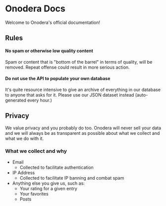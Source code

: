[//]: # (This file is shown at the `/docs` path)

# Onodera Docs
Welcome to Onodera's official documentation!



## Rules

#### No spam or otherwise low quality content
Spam or content that is "bottom of the barrel" in terms of quality, will be removed. Repeat offense could result in more serious action.

#### Do not use the API to populate your own database
It's quite resource intensive to give an archive of everything in our database to anyone that asks for it. Please use our JSON dataset instead (auto-generated every hour.)



## Privacy
We value privacy and you probably do too. Onodera will never sell your data and we will always be as transparent as possible about what we collect and what we do with it.

### What we collect and why
 - Email
   - Collected to facilitate authentication
 - IP Address
   - Collected to facilitate IP banning and combat spam
 - Anything else you give us, such as:
   - Your rating for a given entry
   - Your favorites
   - Posts
